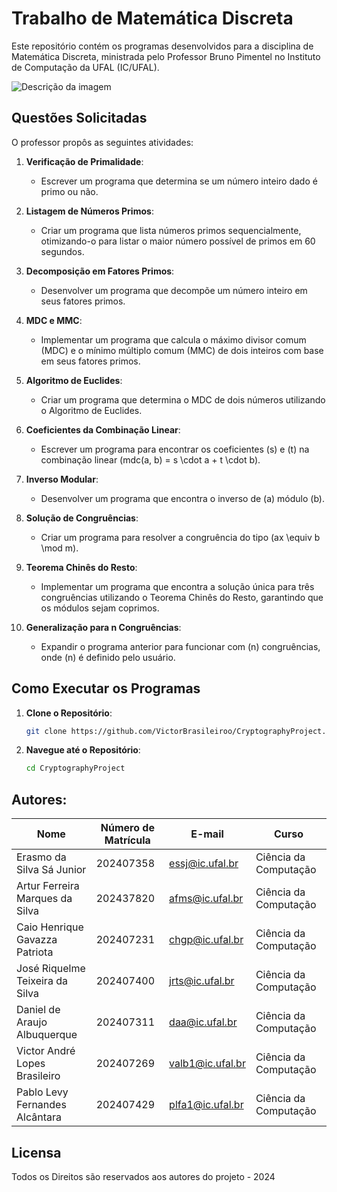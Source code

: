 # Trabalho de Matemática Discreta

Este repositório contém os programas desenvolvidos para a disciplina de Matemática Discreta, ministrada pelo Professor Bruno Pimentel no Instituto de Computação da UFAL (IC/UFAL).

<img src="https://upload.wikimedia.org/wikipedia/commons/7/71/Bras%C3%A3o_Ufal.png" alt="Descrição da imagem">

## Questões Solicitadas

O professor propôs as seguintes atividades:

1. **Verificação de Primalidade**: 
   - Escrever um programa que determina se um número inteiro dado é primo ou não.

2. **Listagem de Números Primos**: 
   - Criar um programa que lista números primos sequencialmente, otimizando-o para listar o maior número possível de primos em 60 segundos.

3. **Decomposição em Fatores Primos**: 
   - Desenvolver um programa que decompõe um número inteiro em seus fatores primos.

4. **MDC e MMC**: 
   - Implementar um programa que calcula o máximo divisor comum (MDC) e o mínimo múltiplo comum (MMC) de dois inteiros com base em seus fatores primos.

5. **Algoritmo de Euclides**: 
   - Criar um programa que determina o MDC de dois números utilizando o Algoritmo de Euclides.

6. **Coeficientes da Combinação Linear**: 
   - Escrever um programa para encontrar os coeficientes \(s\) e \(t\) na combinação linear \(mdc(a, b) = s \cdot a + t \cdot b\).

7. **Inverso Modular**: 
   - Desenvolver um programa que encontra o inverso de \(a\) módulo \(b\).

8. **Solução de Congruências**: 
   - Criar um programa para resolver a congruência do tipo \(ax \equiv b \mod m\).

9. **Teorema Chinês do Resto**: 
   - Implementar um programa que encontra a solução única para três congruências utilizando o Teorema Chinês do Resto, garantindo que os módulos sejam coprimos.

10. **Generalização para n Congruências**: 
    - Expandir o programa anterior para funcionar com \(n\) congruências, onde \(n\) é definido pelo usuário.

## Como Executar os Programas

1. **Clone o Repositório**: 
   ```bash
   git clone https://github.com/VictorBrasileiroo/CryptographyProject.git
   
   ```
2. **Navegue até o Repositório**: 
   ```bash
   cd CryptographyProject
   ```

## Autores:
| Nome                                   | Número de Matrícula | E-mail                  | Curso               |
|----------------------------------------|---------------------|-------------------------|---------------------|
| Erasmo da Silva Sá Junior              | 202407358           | essj@ic.ufal.br        | Ciência da Computação |
| Artur Ferreira Marques da Silva        | 202437820           | afms@ic.ufal.br        | Ciência da Computação |
| Caio Henrique Gavazza Patriota         | 202407231           | chgp@ic.ufal.br        | Ciência da Computação |
| José Riquelme Teixeira da Silva       | 202407400           | jrts@ic.ufal.br        | Ciência da Computação |
| Daniel de Araujo Albuquerque           | 202407311           | daa@ic.ufal.br         | Ciência da Computação |
| Victor André Lopes Brasileiro          | 202407269           | valb1@ic.ufal.br       | Ciência da Computação |
| Pablo Levy Fernandes Alcântara         | 202407429           | plfa1@ic.ufal.br       | Ciência da Computação |

## Licensa 
<p>Todos os Direitos são reservados aos autores do projeto - 2024</p>
